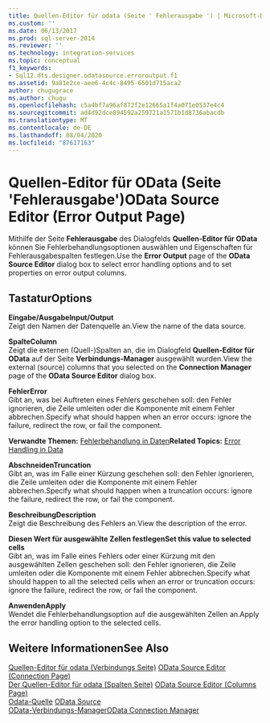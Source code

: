 ```yaml
---
title: Quellen-Editor für odata (Seite ' Fehlerausgabe ') | Microsoft-Dokumentation
ms.custom: ''
ms.date: 06/13/2017
ms.prod: sql-server-2014
ms.reviewer: ''
ms.technology: integration-services
ms.topic: conceptual
f1_keywords:
- Sql12.dts.designer.odatasource.erroroutput.f1
ms.assetid: 9a81e2ce-aee6-4c4c-8495-6501d715aca2
author: chugugrace
ms.author: chugu
ms.openlocfilehash: c5a4bf7a96af872f2e12665a1f4a071e0537e4c4
ms.sourcegitcommit: ad4d92dce894592a259721a1571b1d8736abacdb
ms.translationtype: MT
ms.contentlocale: de-DE
ms.lasthandoff: 08/04/2020
ms.locfileid: "87617163"
---
```

# <a name="odata-source-editor-error-output-page"></a><span data-ttu-id="e90a0-102">Quellen-Editor für OData (Seite 'Fehlerausgabe')</span><span class="sxs-lookup"><span data-stu-id="e90a0-102">OData Source Editor (Error Output Page)</span></span>
  <span data-ttu-id="e90a0-103">Mithilfe der Seite **Fehlerausgabe** des Dialogfelds **Quellen-Editor für OData** können Sie Fehlerbehandlungsoptionen auswählen und Eigenschaften für Fehlerausgabespalten festlegen.</span><span class="sxs-lookup"><span data-stu-id="e90a0-103">Use the **Error Output** page of the **OData Source Editor** dialog box to select error handling options and to set properties on error output columns.</span></span>  
  
## <a name="options"></a><span data-ttu-id="e90a0-104">Tastatur</span><span class="sxs-lookup"><span data-stu-id="e90a0-104">Options</span></span>  
 <span data-ttu-id="e90a0-105">**Eingabe/Ausgabe**</span><span class="sxs-lookup"><span data-stu-id="e90a0-105">**Input/Output**</span></span>  
 <span data-ttu-id="e90a0-106">Zeigt den Namen der Datenquelle an.</span><span class="sxs-lookup"><span data-stu-id="e90a0-106">View the name of the data source.</span></span>  
  
 <span data-ttu-id="e90a0-107">**Spalte**</span><span class="sxs-lookup"><span data-stu-id="e90a0-107">**Column**</span></span>  
 <span data-ttu-id="e90a0-108">Zeigt die externen (Quell-)Spalten an, die im Dialogfeld **Quellen-Editor für OData** auf der Seite **Verbindungs-Manager** ausgewählt wurden.</span><span class="sxs-lookup"><span data-stu-id="e90a0-108">View the external (source) columns that you selected on the **Connection Manager** page of the **OData Source Editor** dialog box.</span></span>  
  
 <span data-ttu-id="e90a0-109">**Fehler**</span><span class="sxs-lookup"><span data-stu-id="e90a0-109">**Error**</span></span>  
 <span data-ttu-id="e90a0-110">Gibt an, was bei Auftreten eines Fehlers geschehen soll: den Fehler ignorieren, die Zeile umleiten oder die Komponente mit einem Fehler abbrechen.</span><span class="sxs-lookup"><span data-stu-id="e90a0-110">Specify what should happen when an error occurs: ignore the failure, redirect the row, or fail the component.</span></span>  
  
 <span data-ttu-id="e90a0-111">**Verwandte Themen:** [Fehlerbehandlung in Daten](data-flow/error-handling-in-data.md)</span><span class="sxs-lookup"><span data-stu-id="e90a0-111">**Related Topics:** [Error Handling in Data](data-flow/error-handling-in-data.md)</span></span>  
  
 <span data-ttu-id="e90a0-112">**Abschneiden**</span><span class="sxs-lookup"><span data-stu-id="e90a0-112">**Truncation**</span></span>  
 <span data-ttu-id="e90a0-113">Gibt an, was im Falle einer Kürzung geschehen soll: den Fehler ignorieren, die Zeile umleiten oder die Komponente mit einem Fehler abbrechen.</span><span class="sxs-lookup"><span data-stu-id="e90a0-113">Specify what should happen when a truncation occurs: ignore the failure, redirect the row, or fail the component.</span></span>  
  
 <span data-ttu-id="e90a0-114">**Beschreibung**</span><span class="sxs-lookup"><span data-stu-id="e90a0-114">**Description**</span></span>  
 <span data-ttu-id="e90a0-115">Zeigt die Beschreibung des Fehlers an.</span><span class="sxs-lookup"><span data-stu-id="e90a0-115">View the description of the error.</span></span>  
  
 <span data-ttu-id="e90a0-116">**Diesen Wert für ausgewählte Zellen festlegen**</span><span class="sxs-lookup"><span data-stu-id="e90a0-116">**Set this value to selected cells**</span></span>  
 <span data-ttu-id="e90a0-117">Gibt an, was im Falle eines Fehlers oder einer Kürzung mit den ausgewählten Zellen geschehen soll: den Fehler ignorieren, die Zeile umleiten oder die Komponente mit einem Fehler abbrechen.</span><span class="sxs-lookup"><span data-stu-id="e90a0-117">Specify what should happen to all the selected cells when an error or truncation occurs: ignore the failure, redirect the row, or fail the component.</span></span>  
  
 <span data-ttu-id="e90a0-118">**Anwenden**</span><span class="sxs-lookup"><span data-stu-id="e90a0-118">**Apply**</span></span>  
 <span data-ttu-id="e90a0-119">Wendet die Fehlerbehandlungsoption auf die ausgewählten Zellen an.</span><span class="sxs-lookup"><span data-stu-id="e90a0-119">Apply the error handling option to the selected cells.</span></span>  
  
## <a name="see-also"></a><span data-ttu-id="e90a0-120">Weitere Informationen</span><span class="sxs-lookup"><span data-stu-id="e90a0-120">See Also</span></span>  
 <span data-ttu-id="e90a0-121">[Quellen-Editor für odata &#40;Verbindungs Seite&#41;](../../2014/integration-services/odata-source-editor-connection-page.md) </span><span class="sxs-lookup"><span data-stu-id="e90a0-121">[OData Source Editor &#40;Connection Page&#41;](../../2014/integration-services/odata-source-editor-connection-page.md) </span></span>  
 <span data-ttu-id="e90a0-122">[Der Quellen-Editor für odata &#40;Spalten Seite&#41;](../../2014/integration-services/odata-source-editor-columns-page.md) </span><span class="sxs-lookup"><span data-stu-id="e90a0-122">[OData Source Editor &#40;Columns Page&#41;](../../2014/integration-services/odata-source-editor-columns-page.md) </span></span>  
 <span data-ttu-id="e90a0-123">[Odata-Quelle](data-flow/odata-source.md) </span><span class="sxs-lookup"><span data-stu-id="e90a0-123">[OData Source](data-flow/odata-source.md) </span></span>  
 [<span data-ttu-id="e90a0-124">OData-Verbindungs-Manager</span><span class="sxs-lookup"><span data-stu-id="e90a0-124">OData Connection Manager</span></span>](connection-manager/odata-connection-manager.md)  
  
  
